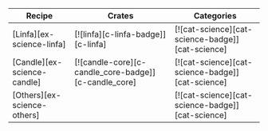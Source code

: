 | Recipe | Crates | Categories |
|--------|--------|------------|
| [Linfa][ex-science-linfa] | [![linfa][c-linfa-badge]][c-linfa] | [![cat-science][cat-science-badge]][cat-science] |
| [Candle][ex-science-candle] | [![candle-core][c-candle_core-badge]][c-candle_core] | [![cat-science][cat-science-badge]][cat-science] |
| [Others][ex-science-others] |  | [![cat-science][cat-science-badge]][cat-science] |
